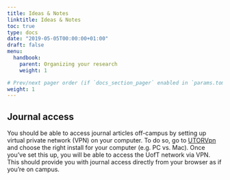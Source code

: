 ```yaml
---
title: Ideas & Notes
linktitle: Ideas & Notes
toc: true
type: docs
date: "2019-05-05T00:00:00+01:00"
draft: false
menu: 
  handbook:
    parent: Organizing your research
    weight: 1

# Prev/next pager order (if `docs_section_pager` enabled in `params.toml`)
weight: 1
---
```


## Journal access

You should be able to access journal articles off-campus by setting up virtual private network (VPN) on your computer. To do so, go to [UTORVpn](http://vpn.utoronto.ca/) and choose the right install for your computer (e.g. PC vs. Mac). Once you’ve set this up, you will be able to access the UofT network via VPN. This should provide you with journal access directly from your browser as if you’re on campus.
